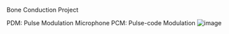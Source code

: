 Bone Conduction Project


PDM: Pulse Modulation Microphone
PCM: Pulse-code Modulation
![image](https://github.com/user-attachments/assets/666d5aaf-0401-4e56-b428-0ad21703cf2d)
